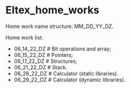 # Eltex_home_works
Home work name structure: MM_DD_YY_DZ.

Home work list:
- 06_14_22_DZ # Bit operations and array;
- 06_15_22_DZ # Pointers;
- 06_17_22_DZ # Structures;
- 06_21_22_DZ # Stack.
- 06_28_22_DZ # Calculator (static libraries).
- 06_29_22_DZ # Calculator (dynamic libraries).
